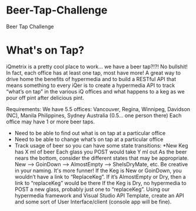 # Beer-Tap-Challenge
Beer Tap Challenge

# What's on Tap?
iQmetrix is a pretty cool place to work... we have a beer tap?!?!  No bullshit!  In fact, each office has at least one tap, most have more!  A great way to drive home the benefits of hypermedia and to build a RESTful API that means something to every iQer is to create a hypermedia API to track “what’s on tap” in the various iQ offices and what happens to a keg as we pour off pint after delicious pint.

Requirements:
We have 5.5 offices: Vancouver, Regina, Winnipeg, Davidson (NC), Manila Philippines, Sydney Australia (0.5... one person there)
Each office may have 1 or more beer taps.

* Need to be able to find out what is on tap at a particular office
* Need to be able to change what’s on tap at a particular office
* Track usage of beer so you can have some state transitions:
   *New Keg has X ml of beer
Each glass you POST would take Y ml out
As the beer nears the bottom, consider the different states that may be appropriate.  New --> GoinDown --> AlmostEmpty --> SheIsDryMate, etc.  Be creative in your naming.  It's more funner!
If the Keg is New or GoinDown, you wouldn’t have a link to “ReplaceKeg”.  If it’s AlmostEmpty or Dry, then a link to “replaceKeg” would be there
If the Keg is Dry, no hypermedia to POST a new glass, probably just one to “replaceKeg”.
Using our hypermedia framework and Visual Studio API Template, create an API and some sort of User Interface/client (console app will be fine).
